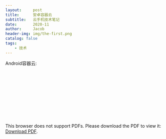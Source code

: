 ```yaml
---
layout:     post
title:      安卓容器云
subtitle:   云手机技术笔记
date:       2020-11
author:     Jacob
header-img: img/the-first.png
catalog: false
tags:
    - 技术
---
```


Android容器云: 

<object data="https://jacobck163.github.io/files/%E4%BA%91%E6%89%8B%E6%9C%BA.pdf" type="application/pdf" width="700px" height="700px">
    <embed src="https://jacobck163.github.io/files/%E4%BA%91%E6%89%8B%E6%9C%BA.pdf">
        <p>This browser does not support PDFs. Please download the PDF to view it: <a href="https://jacobck163.github.io/files/%E4%BA%91%E6%89%8B%E6%9C%BA.pdf">Download PDF</a>.</p>
    </embed>
</object>
